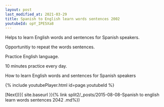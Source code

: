 ```yaml
---
layout: post
last_modified_at: 2021-03-29
title: Spanish to English learn words sentences 2002 
youtubeId: opY_IPE5Xa8
---
```

 
 
Helps to learn English words and sentences for Spanish speakers.

Opportunitiy to repeat the words sentences. 

Practice English language. 
 
10 minutes practice every day. 
 
How to learn English words and sentences for Spanish speakers 
 
{% include youtubePlayer.html id=page.youtubeId %}
 
 
[Next]({{ site.baseurl }}{% link  split2/_posts/2015-08-08-Spanish to english learn words sentences 2042 .md%})
 
